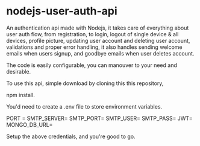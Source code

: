 # nodejs-user-auth-api
An authentication api made with Nodejs, 
it takes care of everything about user auth flow, from registration, to login, logout of single device &amp; all devices, profile picture,
updating user account  and deleting user account, validations and proper error handling, it also handles sending welcome emails when users signup, 
and goodbye emails when user deletes account.

The code is easily configurable, you can manouver to your need and desirable.



To use this api, simple download by cloning this this repository, 


npm install.

You'd need to create a .env file to store environment variables.

PORT =
SMTP_SERVER=
SMTP_PORT=
SMTP_USER=
SMTP_PASS=
JWT=
MONGO_DB_URL=


Setup the above credentials, and you're good to go.

